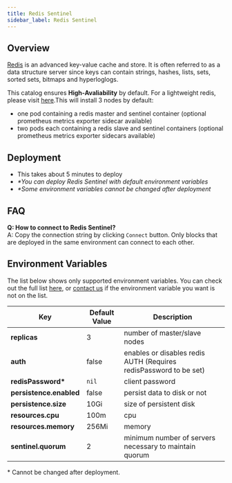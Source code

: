 ```yaml
---
title: Redis Sentinel
sidebar_label: Redis Sentinel
---
```


## Overview

[Redis](http://redis.io/) is an advanced key-value cache and store. It is often referred to as a data structure server since keys can contain strings, hashes, lists, sets, sorted sets, bitmaps and hyperloglogs.

This catalog ensures **High-Avaliability** by default. For a lightweight redis, please visit [here](/docs/catalogs/redis.md).This will install 3 nodes by default:

- one pod containing a redis master and sentinel container (optional prometheus metrics exporter sidecar available)
- two pods each containing a redis slave and sentinel containers (optional prometheus metrics exporter sidecars available)

## Deployment

- This takes about 5 minutes to deploy
- *\*You can deploy Redis Sentinel with default environment variables*
- *\*Some environment variables cannot be changed after deployment*

## FAQ

**Q: How to connect to Redis Sentinel?**  
A: Copy the connection string by clicking `Connect` button. Only blocks that are deployed in the same environment can connect to each other.

## Environment Variables

The list below shows only supported environment variables. You can check out the full list [here](https://github.com/kintohub/kinto-catalog/tree/master/redis-sentinel#configuration), or [contact us](https://discord.gg/QVgqWuw) if the environment variable you want is not on the list.


| Key        | Default Value           | Description  |
| ---  | --- | --- |
| **replicas** |  3 | number of master/slave nodes |
| **auth** | false |  enables or disables redis AUTH (Requires redisPassword to be set) |
| **redisPassword\*** | `nil` | client password |
| **persistence.enabled** | false |  persist data to disk or not |
| **persistence.size** | 10Gi  |  size of persistent disk |
| **resources.cpu** |  100m  |  cpu |
| **resources.memory** |  256Mi  |  memory |
| **sentinel.quorum** |  2  |  minimum number of servers necessary to maintain quorum |

\* Cannot be changed after deployment.

